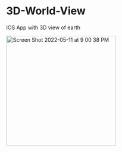 # 3D-World-View
IOS App with 3D view of earth


<img width="295" alt="Screen Shot 2022-05-11 at 9 00 38 PM" src="https://user-images.githubusercontent.com/46411498/167977066-e8a334b6-66aa-44b3-9240-5bf6c002a507.png">
